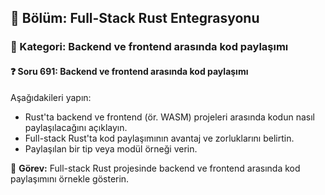 ## 📘 Bölüm: Full-Stack Rust Entegrasyonu  
### 🔹 Kategori: Backend ve frontend arasında kod paylaşımı  
#### ❓ Soru 691: Backend ve frontend arasında kod paylaşımı

Aşağıdakileri yapın:

- Rust'ta backend ve frontend (ör. WASM) projeleri arasında kodun nasıl paylaşılacağını açıklayın.
- Full-stack Rust'ta kod paylaşımının avantaj ve zorluklarını belirtin.
- Paylaşılan bir tip veya modül örneği verin.

🔧 **Görev:** Full-stack Rust projesinde backend ve frontend arasında kod paylaşımını örnekle gösterin.

